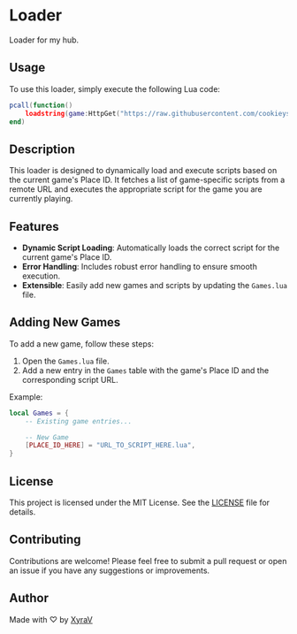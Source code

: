 # Loader

Loader for my hub.

## Usage

To use this loader, simply execute the following Lua code:

```lua
pcall(function()
    loadstring(game:HttpGet("https://raw.githubusercontent.com/cookieys/loader/refs/heads/main/Loader.lua", true))()
end)
```

## Description

This loader is designed to dynamically load and execute scripts based on the current game's Place ID. It fetches a list of game-specific scripts from a remote URL and executes the appropriate script for the game you are currently playing.

## Features

- **Dynamic Script Loading**: Automatically loads the correct script for the current game's Place ID.
- **Error Handling**: Includes robust error handling to ensure smooth execution.
- **Extensible**: Easily add new games and scripts by updating the `Games.lua` file.

## Adding New Games

To add a new game, follow these steps:
1. Open the `Games.lua` file.
2. Add a new entry in the `Games` table with the game's Place ID and the corresponding script URL.

Example:
```lua
local Games = {
    -- Existing game entries...

    -- New Game
    [PLACE_ID_HERE] = "URL_TO_SCRIPT_HERE.lua",
}
```

## License

This project is licensed under the MIT License. See the [LICENSE](LICENSE) file for details.

## Contributing

Contributions are welcome! Please feel free to submit a pull request or open an issue if you have any suggestions or improvements.

## Author

Made with ♡ by [XyraV](https://github.com/cookieys)
